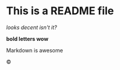 # This is a README file

_looks decent isn't it?_

**bold letters wow**

Markdown is awesome

&copy;
